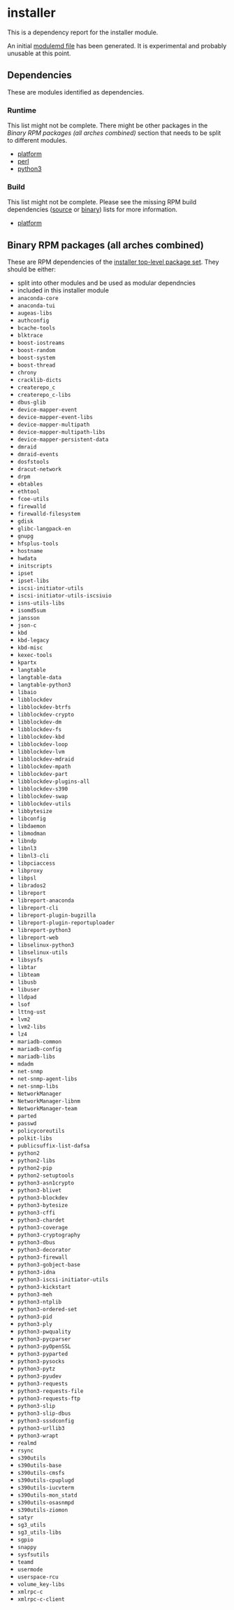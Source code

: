 # installer
This is a dependency report for the installer module.

An initial [modulemd file](installer.yaml) has been generated. It is experimental and probably unusable at this point.
## Dependencies
These are modules identified as dependencies.
### Runtime
This list might not be complete. There might be other packages in the *Binary RPM packages (all arches combined)* section that needs to be split to different modules.
* [platform](../platform)
* [perl](../perl)
* [python3](../python3)
### Build
This list might not be complete. Please see the missing RPM build dependencies ([source](all/missing-buildtime-source-packages-short.txt) or [binary](all/missing-buildtime-binary-packages-short.txt)) lists for more information.
* [platform](../platform)
## Binary RPM packages (all arches combined)
These are RPM dependencies of the [installer top-level package set](installer.csv). They should be either:
* split into other modules and be used as modular dependncies
* included in this installer module
* `anaconda-core`
* `anaconda-tui`
* `augeas-libs`
* `authconfig`
* `bcache-tools`
* `blktrace`
* `boost-iostreams`
* `boost-random`
* `boost-system`
* `boost-thread`
* `chrony`
* `cracklib-dicts`
* `createrepo_c`
* `createrepo_c-libs`
* `dbus-glib`
* `device-mapper-event`
* `device-mapper-event-libs`
* `device-mapper-multipath`
* `device-mapper-multipath-libs`
* `device-mapper-persistent-data`
* `dmraid`
* `dmraid-events`
* `dosfstools`
* `dracut-network`
* `drpm`
* `ebtables`
* `ethtool`
* `fcoe-utils`
* `firewalld`
* `firewalld-filesystem`
* `gdisk`
* `glibc-langpack-en`
* `gnupg`
* `hfsplus-tools`
* `hostname`
* `hwdata`
* `initscripts`
* `ipset`
* `ipset-libs`
* `iscsi-initiator-utils`
* `iscsi-initiator-utils-iscsiuio`
* `isns-utils-libs`
* `isomd5sum`
* `jansson`
* `json-c`
* `kbd`
* `kbd-legacy`
* `kbd-misc`
* `kexec-tools`
* `kpartx`
* `langtable`
* `langtable-data`
* `langtable-python3`
* `libaio`
* `libblockdev`
* `libblockdev-btrfs`
* `libblockdev-crypto`
* `libblockdev-dm`
* `libblockdev-fs`
* `libblockdev-kbd`
* `libblockdev-loop`
* `libblockdev-lvm`
* `libblockdev-mdraid`
* `libblockdev-mpath`
* `libblockdev-part`
* `libblockdev-plugins-all`
* `libblockdev-s390`
* `libblockdev-swap`
* `libblockdev-utils`
* `libbytesize`
* `libconfig`
* `libdaemon`
* `libmodman`
* `libndp`
* `libnl3`
* `libnl3-cli`
* `libpciaccess`
* `libproxy`
* `libpsl`
* `librados2`
* `libreport`
* `libreport-anaconda`
* `libreport-cli`
* `libreport-plugin-bugzilla`
* `libreport-plugin-reportuploader`
* `libreport-python3`
* `libreport-web`
* `libselinux-python3`
* `libselinux-utils`
* `libsysfs`
* `libtar`
* `libteam`
* `libusb`
* `libuser`
* `lldpad`
* `lsof`
* `lttng-ust`
* `lvm2`
* `lvm2-libs`
* `lz4`
* `mariadb-common`
* `mariadb-config`
* `mariadb-libs`
* `mdadm`
* `net-snmp`
* `net-snmp-agent-libs`
* `net-snmp-libs`
* `NetworkManager`
* `NetworkManager-libnm`
* `NetworkManager-team`
* `parted`
* `passwd`
* `policycoreutils`
* `polkit-libs`
* `publicsuffix-list-dafsa`
* `python2`
* `python2-libs`
* `python2-pip`
* `python2-setuptools`
* `python3-asn1crypto`
* `python3-blivet`
* `python3-blockdev`
* `python3-bytesize`
* `python3-cffi`
* `python3-chardet`
* `python3-coverage`
* `python3-cryptography`
* `python3-dbus`
* `python3-decorator`
* `python3-firewall`
* `python3-gobject-base`
* `python3-idna`
* `python3-iscsi-initiator-utils`
* `python3-kickstart`
* `python3-meh`
* `python3-ntplib`
* `python3-ordered-set`
* `python3-pid`
* `python3-ply`
* `python3-pwquality`
* `python3-pycparser`
* `python3-pyOpenSSL`
* `python3-pyparted`
* `python3-pysocks`
* `python3-pytz`
* `python3-pyudev`
* `python3-requests`
* `python3-requests-file`
* `python3-requests-ftp`
* `python3-slip`
* `python3-slip-dbus`
* `python3-sssdconfig`
* `python3-urllib3`
* `python3-wrapt`
* `realmd`
* `rsync`
* `s390utils`
* `s390utils-base`
* `s390utils-cmsfs`
* `s390utils-cpuplugd`
* `s390utils-iucvterm`
* `s390utils-mon_statd`
* `s390utils-osasnmpd`
* `s390utils-ziomon`
* `satyr`
* `sg3_utils`
* `sg3_utils-libs`
* `sgpio`
* `snappy`
* `sysfsutils`
* `teamd`
* `usermode`
* `userspace-rcu`
* `volume_key-libs`
* `xmlrpc-c`
* `xmlrpc-c-client`
